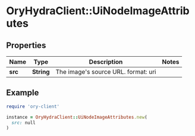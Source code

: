 # OryHydraClient::UiNodeImageAttributes

## Properties

| Name | Type | Description | Notes |
| ---- | ---- | ----------- | ----- |
| **src** | **String** | The image&#39;s source URL.  format: uri |  |

## Example

```ruby
require 'ory-client'

instance = OryHydraClient::UiNodeImageAttributes.new(
  src: null
)
```

